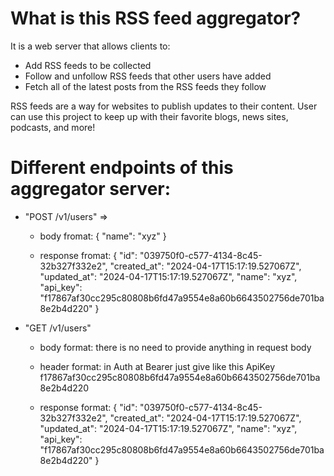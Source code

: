 # What is this RSS feed aggregator?
It is a web server that allows clients to:

* Add RSS feeds to be collected
* Follow and unfollow RSS feeds that other users have added
* Fetch all of the latest posts from the RSS feeds they follow

RSS feeds are a way for websites to publish updates to their content. User can use this project to keep up with their favorite blogs, news sites, podcasts, and more!

# Different endpoints of this aggregator server:

* "POST /v1/users" =>
    * body fromat:
        {
            "name": "xyz"
        }
    
    * response fromat:
        {
            "id": "039750f0-c577-4134-8c45-32b327f332e2",
            "created_at": "2024-04-17T15:17:19.527067Z",
            "updated_at": "2024-04-17T15:17:19.527067Z",
            "name": "xyz",
            "api_key": "f17867af30cc295c80808b6fd47a9554e8a60b6643502756de701ba8e2b4d220"
        }

* "GET /v1/users"
    * body format:
        there is no need to provide anything in request body
    
    * header format:
        in Auth at Bearer just give like this ApiKey  f17867af30cc295c80808b6fd47a9554e8a60b6643502756de701ba8e2b4d220
    
    * response format: 
        {
            "id": "039750f0-c577-4134-8c45-32b327f332e2",
            "created_at": "2024-04-17T15:17:19.527067Z",
            "updated_at": "2024-04-17T15:17:19.527067Z",
            "name": "xyz",
            "api_key": "f17867af30cc295c80808b6fd47a9554e8a60b6643502756de701ba8e2b4d220"
        }


